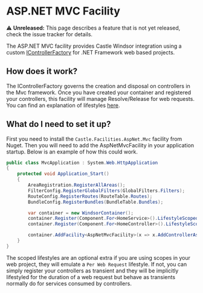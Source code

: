 # ASP.NET MVC Facility

:warning: **Unreleased:** This page describes a feature that is not yet released, check the issue tracker for details.

The ASP.NET MVC facility provides Castle Windsor integration using a custom [IControllerFactory](https://msdn.microsoft.com/en-us/library/system.web.mvc.icontrollerfactory(v=vs.118).aspx) for .NET Framework web based projects.

## How does it work?

The IControllerFactory governs the creation and disposal on controllers in the Mvc framework. Once you have created
your container and registered your controllers, this facility will manage Resolve/Release for web requests. You
can find an explanation of lifestyles [here](aspnet-lifestyles.md).

## What do I need to set it up?

First you need to install the `Castle.Facilities.AspNet.Mvc` facility from Nuget. Then you will need to add the AspNetMvcFacility in your application startup. 
Below is an example of how this could work.

```csharp
public class MvcApplication : System.Web.HttpApplication
{
	protected void Application_Start()
	{
		AreaRegistration.RegisterAllAreas();
		FilterConfig.RegisterGlobalFilters(GlobalFilters.Filters);
		RouteConfig.RegisterRoutes(RouteTable.Routes);
		BundleConfig.RegisterBundles(BundleTable.Bundles);

		var container = new WindsorContainer();
		container.Register(Component.For<HomeService>().LifestyleScoped()); // <- `Per Web Request`
		container.Register(Component.For<HomeController>().LifestyleScoped()); // <- `Per Web Request`

		container.AddFacility<AspNetMvcFacility>(x => x.AddControllerAssembly<MvcApplication>().WithLifestyleScopedPerWebRequest());
	}
}
```

The scoped lifestyles are an optional extra if you are using scopes in your web project, they will emulate a `Per Web Request` 
lifestyle. If not, you can simply register your controllers as transient and they will be implicitly lifestyled for the 
duration of a web request but behave as transients normally do for services consumed by controllers.

